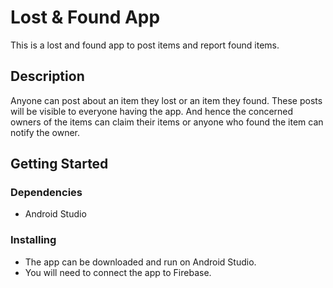 # Lost & Found App

This is a lost and found app to post items and report found items.

## Description

Anyone can post about an item they lost or an item they found. These posts will be visible to everyone having the app. And hence the concerned owners of the items can claim their items or anyone who found the item can notify the owner.

## Getting Started

### Dependencies

* Android Studio

### Installing

* The app can be downloaded and run on Android Studio.
* You will need to connect the app to Firebase.
#
